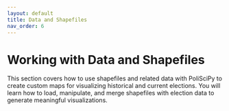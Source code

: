 ```yaml
---
layout: default
title: Data and Shapefiles
nav_order: 6
---
```


# Working with Data and Shapefiles

This section covers how to use shapefiles and related data with PoliSciPy to create custom maps for visualizing historical and current elections. You will learn how to load, manipulate, and merge shapefiles with election data to generate meaningful visualizations.
